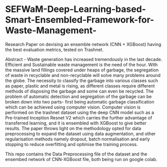 # SEFWaM-Deep-Learning-based-Smart-Ensembled-Framework-for-Waste-Management-
Research Paper on devising an ensemble network (CNN + XGBoost) having the best evaluation metrics, tested on Trashnet.

Abstract - Waste generation has increased tremendously in the last decade. Efficient and Sustainable waste management is the need of the hour. With the massive land fillings covered under heaps of garbage, the segregation of waste in recyclable and non-recyclable will solve many problems around the globe. The necessity to classify the garbage into various classes such as paper, plastic and metal is rising, as different classes require different methods of disposing the garbage and some can even be recycled. 
The problem of automatic detection and segregation of the garbage can be broken down into two parts- first being automatic garbage classification which can be achieved using computer vision. Computer vision is performed on the trashnet dataset using the deep CNN model such as a Pre-trained Inception Resnet V2 which carries the further advantage of transferred learning, and it is ensembled with XGBoost to give better results. 
The paper throws light on the methodology opted for data preprocessing to expand the dataset using data augmentation, and other regularisation methods namely dropout, batch normalisation and early stopping to reduce overfitting and optimise the training process.

This repo contains the Data Preprocessing file of the dataset and the ensembed network of CNN-XGBoost file, both being run on google colab.
